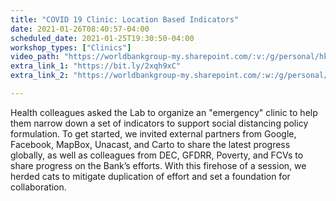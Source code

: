 ```yaml
---
title: "COVID 19 Clinic: Location Based Indicators"
date: 2021-01-26T08:40:57-04:00
scheduled_date: 2021-01-25T19:30:50-04:00
workshop_types: ["Clinics"]
video_path: "https://worldbankgroup-my.sharepoint.com/:v:/g/personal/hkrambeck_worldbank_org/EUXiQyIy9udHkxjqpKxAlbIBDUDBnai-w0gwSM9Ql7x0Fg?e=wCb82S"
extra_link_1: "https://bit.ly/2xqh9xC"
extra_link_2: "https://worldbankgroup-my.sharepoint.com/:w:/g/personal/hkrambeck_worldbank_org/EYKg-KbUgMFOsyLS4WdIHzgBUiOMxIWnx2dNbcnBCmyvVA?e=KMGqRf"

---
```


Health colleagues asked the Lab to organize an "emergency" clinic to help them narrow down a set of indicators to support social distancing policy formulation. To get started, we invited external partners from Google, Facebook, MapBox, Unacast, and Carto to share the latest progress globally, as well as colleagues from DEC, GFDRR, Poverty, and FCVs to share progress on the Bank’s efforts. With this firehose of a session, we herded cats to mitigate duplication of effort and set a foundation for collaboration.